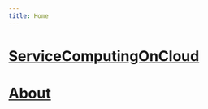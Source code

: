 ```yaml
---
title: Home
---
```


# [ServiceComputingOnCloud](https://guojj33.github.io/blogs/ServiceComputingOnCloud-Catalog)

# [About](https://guojj33.github.io/blogs/about)

